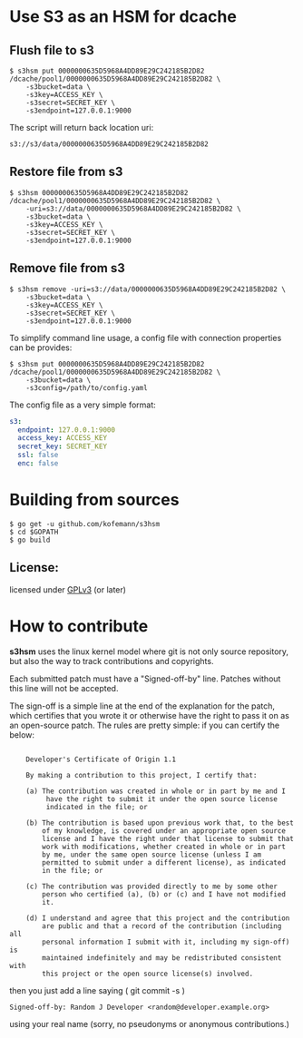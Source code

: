 Use S3 as an HSM for dcache
======================================


Flush file to s3
-----------------
```
$ s3hsm put 0000000635D5968A4DD89E29C242185B2D82 /dcache/pool1/0000000635D5968A4DD89E29C242185B2D82 \
    -s3bucket=data \
    -s3key=ACCESS_KEY \
    -s3secret=SECRET_KEY \
    -s3endpoint=127.0.0.1:9000
```
The script will return back location uri:
```
s3://s3/data/0000000635D5968A4DD89E29C242185B2D82
```

Restore file from s3
--------------------
```
$ s3hsm 0000000635D5968A4DD89E29C242185B2D82 /dcache/pool1/0000000635D5968A4DD89E29C242185B2D82 \
    -uri=s3://data/0000000635D5968A4DD89E29C242185B2D82 \
    -s3bucket=data \
    -s3key=ACCESS_KEY \
    -s3secret=SECRET_KEY \
    -s3endpoint=127.0.0.1:9000
```

Remove file from s3
-------------------
````
$ s3hsm remove -uri=s3://data/0000000635D5968A4DD89E29C242185B2D82 \
    -s3bucket=data \
    -s3key=ACCESS_KEY \
    -s3secret=SECRET_KEY \
    -s3endpoint=127.0.0.1:9000
````

To simplify command line usage, a config file with connection properties can be provides:
```
$ s3hsm put 0000000635D5968A4DD89E29C242185B2D82 /dcache/pool1/0000000635D5968A4DD89E29C242185B2D82 \
    -s3bucket=data \
    -s3config=/path/to/config.yaml
```
The config file as a very simple format:
```yaml
s3:
  endpoint: 127.0.0.1:9000
  access_key: ACCESS_KEY
  secret_key: SECRET_KEY
  ssl: false
  enc: false
```

Building from sources
=====================

```
$ go get -u github.com/kofemann/s3hsm
$ cd $GOPATH
$ go build
```

License:
--------

licensed under [GPLv3](http://www.gnu.org/licenses/gpl-3.0.txt "GPLv3") (or later)

How to contribute
=================

**s3hsm** uses the linux kernel model where git is not only source repository,
but also the way to track contributions and copyrights.

Each submitted patch must have a "Signed-off-by" line.  Patches without
this line will not be accepted.

The sign-off is a simple line at the end of the explanation for the
patch, which certifies that you wrote it or otherwise have the right to
pass it on as an open-source patch.  The rules are pretty simple: if you
can certify the below:
```

    Developer's Certificate of Origin 1.1

    By making a contribution to this project, I certify that:

    (a) The contribution was created in whole or in part by me and I
         have the right to submit it under the open source license
         indicated in the file; or

    (b) The contribution is based upon previous work that, to the best
        of my knowledge, is covered under an appropriate open source
        license and I have the right under that license to submit that
        work with modifications, whether created in whole or in part
        by me, under the same open source license (unless I am
        permitted to submit under a different license), as indicated
        in the file; or

    (c) The contribution was provided directly to me by some other
        person who certified (a), (b) or (c) and I have not modified
        it.

    (d) I understand and agree that this project and the contribution
        are public and that a record of the contribution (including all
        personal information I submit with it, including my sign-off) is
        maintained indefinitely and may be redistributed consistent with
        this project or the open source license(s) involved.

```
then you just add a line saying ( git commit -s )

    Signed-off-by: Random J Developer <random@developer.example.org>

using your real name (sorry, no pseudonyms or anonymous contributions.)
